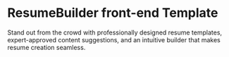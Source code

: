# ResumeBuilder front-end Template 
Stand out from the crowd with professionally designed resume templates, expert-approved content suggestions, and an intuitive builder that makes resume creation seamless.
